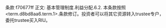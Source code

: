 条款 f70677ff 正文:
基本管理制度.利益分配.6.2. 本条款按照<term.d8bd8aa6.term.1>.条款修订。投资者可以将其它资源转入trustee专户，委托trustee买入RIU。
